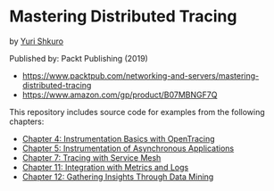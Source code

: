 # Mastering Distributed Tracing

by [Yuri Shkuro](https://www.shkuro.com)

Published by: Packt Publishing (2019)

* https://www.packtpub.com/networking-and-servers/mastering-distributed-tracing
* https://www.amazon.com/gp/product/B07MBNGF7Q

This repository includes source code for examples from the following chapters:

* [Chapter 4: Instrumentation Basics with OpenTracing](./Chapter04)
* [Chapter 5: Instrumentation of Asynchronous Applications](./Chapter05)
* [Chapter 7: Tracing with Service Mesh](./Chapter07)
* [Chapter 11: Integration with Metrics and Logs](./Chapter11)
* [Chapter 12: Gathering Insights Through Data Mining](./Chapter12)
